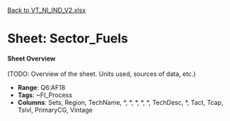 [Back to VT_NI_IND_V2.xlsx](README.md)

# Sheet: Sector_Fuels

#### Sheet Overview

(TODO: Overview of the sheet. Units used, sources of data, etc.)

- **Range**: Q6:AF18
- **Tags**: ~FI_Process
- **Columns**: Sets, Region, TechName, *, *, *, *, *, TechDesc, *, Tact, Tcap, Tslvl, PrimaryCG, Vintage

